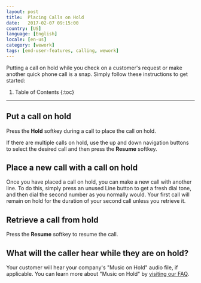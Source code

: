 ```yaml
---
layout: post
title:  Placing Calls on Hold
date:   2017-02-07 09:15:00
country: [US]
language: [English]
locale: [en-us]
category: [wework]
tags: [end-user-features, calling, wework]
---
```


Putting a call on hold while you check on a customer's request or make another quick phone call is a snap. Simply follow these instructions to get started:

1. Table of Contents
{:toc}
* * *

## Put a call on hold

Press the **Hold** softkey during a call to place the call on hold. 

If there are multiple calls on hold, use the up and down navigation buttons to select the desired call and then press the **Resume** softkey.

## Place a new call with a call on hold

Once you have placed a call on hold, you can make a new call with another line. To do this, simply press an unused Line button to get a fresh dial tone, and then dial the second number as you normally would. Your first call will remain on hold for the duration of your second call unless you retrieve it.

## Retrieve a call from hold

Press the **Resume** softkey to resume the call.

## What will the caller hear while they are on hold?

Your customer will hear your company's "Music on Hold" audio file, if applicable. You can learn more about "Music on Hold" by [visiting our FAQ](/office/music-on-hold).
